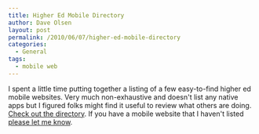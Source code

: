 ```yaml
---
title: Higher Ed Mobile Directory
author: Dave Olsen
layout: post
permalink: /2010/06/07/higher-ed-mobile-directory
categories:
  - General
tags:
  - mobile web
---
```

I spent a little time putting together a listing of a few easy-to-find higher ed mobile websites. Very much non-exhaustive and doesn't list any native apps but I figured folks might find it useful to review what others are doing. [Check out the directory][1]. If you have a mobile website that I haven't listed [please let me know][2].

 [1]: http://www.dmolsen.com/mobile-in-higher-ed/?page_id=43
 [2]: http://www.dmolsen.com/mobile-in-higher-ed/?page_id=3